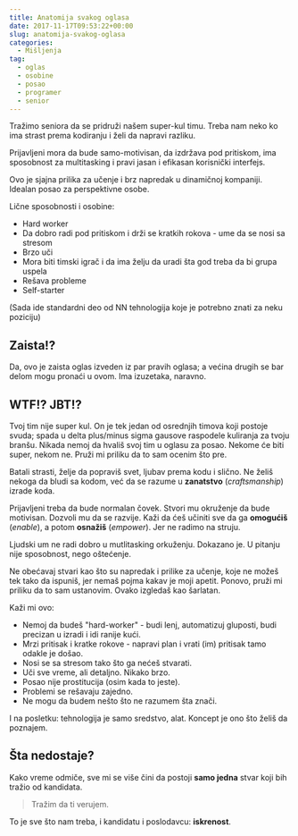 ```yaml
---
title: Anatomija svakog oglasa
date: 2017-11-17T09:53:22+00:00
slug: anatomija-svakog-oglasa
categories:
  - Mišljenja
tag:
  - oglas
  - osobine
  - posao
  - programer
  - senior
---
```


Tražimo seniora da se pridruži našem super-kul timu. Treba nam neko ko ima strast prema kodiranju i želi da napravi razliku.

<!--more-->

Prijavljeni mora da bude samo-motivisan, da izdržava pod pritiskom, ima sposobnost za multitasking i pravi jasan i efikasan korisnički interfejs.

Ovo je sjajna prilika za učenje i brz napredak u dinamičnoj kompaniji. Idealan posao za perspektivne osobe.

Lične sposobnosti i osobine:

  * Hard worker
  * Da dobro radi pod pritiskom i drži se kratkih rokova - ume da se nosi sa stresom
  * Brzo uči
  * Mora biti timski igrač i da ima želju da uradi šta god treba da bi grupa uspela
  * Rešava probleme
  * Self-starter

(Sada ide standardni deo od NN tehnologija koje je potrebno znati za neku poziciju)

## Zaista!?

Da, ovo je zaista oglas izveden iz par pravih oglasa; a većina drugih se bar delom mogu pronaći u ovom. Ima izuzetaka, naravno.

## WTF!? JBT!?

Tvoj tim nije super kul. On je tek jedan od osrednjih timova koji postoje svuda; spada u delta plus/minus sigma gausove raspodele kuliranja za tvoju branšu. Nikada nemoj da hvališ svoj tim u oglasu za posao. Nekome će biti super, nekom ne. Pruži mi priliku da to sam ocenim što pre.

Batali strasti, želje da popraviš svet, ljubav prema kodu i slično. Ne želiš nekoga da bludi sa kodom, već da se razume u **zanatstvo** (_craftsmanship_) izrade koda.

Prijavljeni treba da bude normalan čovek. Stvori mu okruženje da bude motivisan. Dozvoli mu da se razvije. Kaži da ćeš učiniti sve da ga **omogućiš** (_enable_), a potom **osnažiš** (_empower_). Jer ne radimo na struju.

Ljudski um ne radi dobro u mutlitasking orkuženju. Dokazano je. U pitanju nije sposobnost, nego oštećenje.

Ne obećavaj stvari kao što su napredak i prilike za učenje, koje ne možeš tek tako da ispuniš, jer nemaš pojma kakav je moji apetit. Ponovo, pruži mi priliku da to sam ustanovim. Ovako izgledaš kao šarlatan.

Kaži mi ovo:

  * Nemoj da budeš "hard-worker" - budi lenj, automatizuj gluposti, budi precizan u izradi i idi ranije kući.
  * Mrzi pritisak i kratke rokove - napravi plan i vrati (im) pritisak tamo odakle je došao.
  * Nosi se sa stresom tako što ga nećeš stvarati.
  * Uči sve vreme, ali detaljno. Nikako brzo.
  * Posao nije prostitucija (osim kada to jeste).
  * Problemi se rešavaju zajedno.
  * Ne mogu da budem nešto što ne razumem šta znači.

I na posletku: tehnologija je samo sredstvo, alat. Koncept je ono što želiš da poznajem.

## Šta nedostaje?

Kako vreme odmiče, sve mi se više čini da postoji **samo jedna** stvar koji bih tražio od kandidata.

> Tražim da ti verujem.

To je sve što nam treba, i kandidatu i poslodavcu: **iskrenost**.
